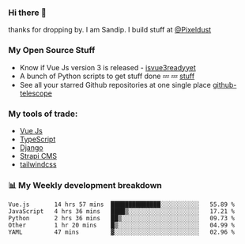 ### Hi there 👋

thanks for dropping by.
I am Sandip. I build stuff at [@Pixeldust](github.com/pixeldust-in/)

###  **My Open Source Stuff**

 - Know if Vue Js version 3 is released -  [isvue3readyyet](https://github.com/sandiprb/isvue3readyyet)
 - A bunch of Python scripts to get stuff done 💤 💤 [stuff](https://github.com/sandiprb/stuff)
 - See all your starred Github repositories at one single place [github-telescope](https://github.com/sandiprb/github-telescope)



###  **My tools of trade:**
 - [Vue Js](https://github.com/vuejs/vue/)
 - [TypeScript](https://github.com/microsoft/TypeScript)
 - [Django](github.com/django/django)
 - [Strapi CMS](github.com/strapi/strapi)
 - [tailwindcss](https://github.com/tailwindlabs/tailwindcss)


###  📊 **My Weekly development breakdown**
<!--START_SECTION:waka-->
```text
Vue.js       14 hrs 57 mins  ██████████████░░░░░░░░░░░   55.89 % 
JavaScript   4 hrs 36 mins   ████▒░░░░░░░░░░░░░░░░░░░░   17.21 % 
Python       2 hrs 36 mins   ██▒░░░░░░░░░░░░░░░░░░░░░░   09.73 % 
Other        1 hr 20 mins    █▒░░░░░░░░░░░░░░░░░░░░░░░   04.99 % 
YAML         47 mins         ▓░░░░░░░░░░░░░░░░░░░░░░░░   02.96 % 
```
<!--END_SECTION:waka-->
